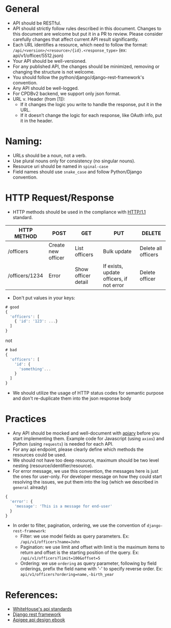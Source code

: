 # General
- API should be RESTful.
- API should strictly follow rules described in this document. Changes to this document are welcome but put it in a PR to review. Please consider carefully changes that affect current API result significantly.
- Each URL identifies a resource, which need to follow the format: `/api/<version>/<resource>/{id}.<response_type>` (ex: api/v1/officer/5512.json)
- Your API should be well-versioned. 
- For any published API, the changes should be minimized, removing or changing the structure is not welcome.
- You should follow the python/django/django-rest-framework's convention.
- Any API should be well-logged.
- For CPDBv2 backend, we support only json format.
- URL v. Header (from [1]):
  - If it changes the logic you write to handle the response, put it in the URL.
  - If it doesn’t change the logic for each response, like OAuth info, put it in the header.

# Naming:
- URLs should be a noun, not a verb.
- Use plural nouns only for consistency (no singular nouns).
- Resource uri should be named in `spinal-case`
- Field names should use `snake_case` and follow Python/Django convention.

# HTTP Request/Response
- HTTP methods should be used in the compliance with [HTTP/1.1](http://www.w3.org/Protocols/rfc2616/rfc2616-sec9.html) standard.

| HTTP METHOD | POST            | GET       | PUT         | DELETE |
| ----------- | --------------- | --------- | ----------- | ------ |
| /officers   | Create new officer | List officers | Bulk update | Delete all officers |
| /officers/1234  | Error           | Show officer detail   | If exists, update officers, if not error | Delete officer |
- Don't put values in your keys:
```javascript
# good
{
  'officers': [
    { 'id': '123': ...}
  ]
}
```
not
```javascript
# bad
{
  'officers': [
    'id': {
      'something'...
    }
  ]
}
```
- We should utilize the usage of HTTP status codes for semantic purpose and don't re-duplicate them into the json response body

# Practices
- Any API should be mocked and well-document with [apiary](https://apiary.io) before you start implementing them. Example code for Javascript (using `axios`) and Python (using `requests`) is needed for each API.
- For any api endpoint, please clearly define which methods the resources could be used.
- We should not have too deep resource, maximum should be two level nesting (resource/identifier/resource).
- For error message, we use this convention, the messages here is just the ones for user-only. For developer message on how they could start resolving the issues, we put them into the log (which we described in `general` already)
```javascript 
{
  'error': {
    'message': 'This is a message for end-user'
  }
}
```
- In order to filter, pagination, ordering, we use the convention of `django-rest-framework`:
  - Filter: we use model fields as query parameters. Ex: `/api/v1/officers?name=John`
  - Pagination: we use limit and offset with limit is the maximum items to return and offset is the starting position of the query. Ex: `/api/v1/officers?limit=100&offset=5`
  - Ordering: we use `ordering` as query parameter, following by field orderings, prefix the field name with '-' to specify reverse order. Ex: `api/v1/officers?ordering=name,-birth_year`

# References:
- [WhiteHouse's api standards](https://github.com/WhiteHouse/api-standards)
- [Django rest framework](http://www.django-rest-framework.org/)
- [Apigee api design ebook](https://pages.apigee.com/rs/apigee/images/api-design-ebook-2012-03.pdf)
